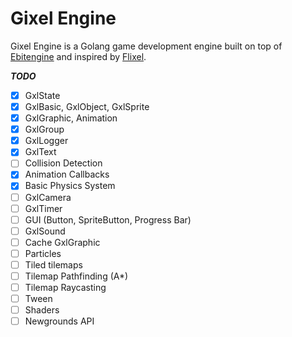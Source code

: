 # Gixel Engine

Gixel Engine is a Golang game development engine built on top of [Ebitengine](https://github.com/hajimehoshi/ebiten) and inspired by [Flixel](https://github.com/HaxeFlixel/flixel).

**_TODO_**

- [x] GxlState
- [x] GxlBasic, GxlObject, GxlSprite
- [x] GxlGraphic, Animation
- [x] GxlGroup
- [x] GxlLogger
- [x] GxlText
- [ ] Collision Detection
- [x] Animation Callbacks
- [x] Basic Physics System
- [ ] GxlCamera
- [ ] GxlTimer
- [ ] GUI (Button, SpriteButton, Progress Bar)
- [ ] GxlSound
- [ ] Cache GxlGraphic
- [ ] Particles
- [ ] Tiled tilemaps
- [ ] Tilemap Pathfinding (A*)
- [ ] Tilemap Raycasting
- [ ] Tween
- [ ] Shaders
- [ ] Newgrounds API
